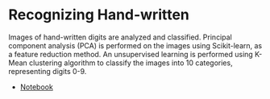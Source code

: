# Recognizing Hand-written 

Images of hand-written digits are analyzed and classified. Principal component analysis (PCA) is performed on the images using Scikit-learn, as a feature reduction method. An unsupervised learning is performed using K-Mean clustering algorithm to classify the images into 10 categories, representing digits 0-9. 

<ul>
<li><a href="https://github.com/siinn/Data-Science-Portfolio/blob/master/DigitRecognizer/notebook/Principal%20Component%20Analysis.ipynb">Notebook</a></li>
<ul>
